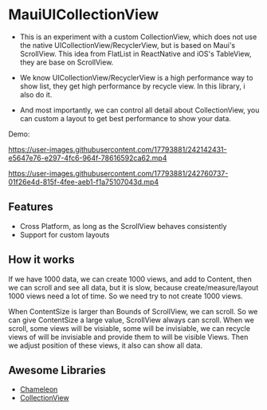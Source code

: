 # MauiUICollectionView
- This is an experiment with a custom CollectionView, which does not use the native UICollectionView/RecyclerView, but is based on Maui's ScrollView. This idea from FlatList in ReactNative and iOS's TableView, they are base on ScrollView.

- We know UICollectionView/RecyclerView is a high performance way to show list, they get high performance by recycle view. In this library, i also do it.
- And most importantly, we can control all detail about CollectionView, you can custom a layout to get best performance to show your data.

Demo:

https://user-images.githubusercontent.com/17793881/242142431-e5647e76-e297-4fc6-964f-78616592ca62.mp4

https://user-images.githubusercontent.com/17793881/242760737-01f26e4d-815f-4fee-aeb1-f1a75107043d.mp4

## Features
- Cross Platform, as long as the ScrollView behaves consistently
- Support for custom layouts

## How it works
If we have 1000 data, we can create 1000 views, and add to Content, then we can scroll and see all data, but it is slow, because create/measure/layout 1000 views need a lot of time. So we need try to not create 1000 views.

When ContentSize is larger than Bounds of ScrollView, we can scroll. So we can give ContentSize a large value, ScrollView always can scroll. When we scroll, some views will be visiable, some will be invisiable, we can recycle views of will be invisiable and provide them to will be visible Views. Then we adjust position of these views, it also can show all data.

## Awesome Libraries
- [Chameleon](https://github.com/BigZaphod/Chameleon)
- [CollectionView](https://github.com/TheNounProject/CollectionView)
